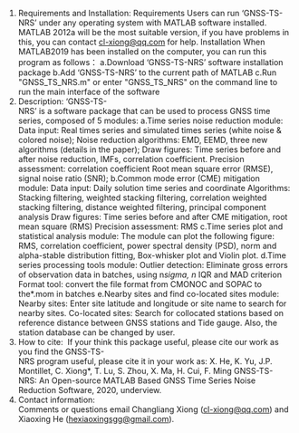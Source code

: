 1. Requirements and Installation:
Requirements
Users can run ‘GNSS-TS-NRS’ under any operating system with MATLAB software installed. MATLAB 2012a will be the most suitable version, if you have problems in this, you can contact cl-xiong@qq.com for help. 
Installation
When MATLAB2019 has been installed on the computer, you can run this program as follows：
a.Download ‘GNSS-TS-NRS’ software installation package
b.Add ‘GNSS-TS-NRS’ to the current path of MATLAB
c.Run "GNSS_TS_NRS.m" or enter "GNSS_TS_NRS" on the command line to run the main interface of the software
2. Description:
‘GNSS-TS-NRS’ is a software package that can be used to process GNSS time series, composed of 5 modules:
a.Time series noise reduction module:
Data input: Real times series and simulated times series (white noise & colored noise);
Noise reduction algorithms: EMD, EEMD, three new algorithms (details in the paper);
Draw figures: Time series before and after noise reduction, IMFs, correlation coefficient.
Precision assessment: correlation coefficient Root mean square error (RMSE), signal noise ratio (SNR);
b.Common mode error (CME) mitigation module:
Data input: Daily solution time series and coordinate
Algorithms: Stacking filtering, weighted stacking filtering, correlation weighted stacking filtering, distance weighted filtering, principal component analysis
Draw figures: Time series before and after CME mitigation, root mean square (RMS)
Precision assessment: RMS
c.Time series plot and statistical analysis module:
The module can plot the following figure: RMS, correlation coefficient, power spectral density (PSD), norm and alpha-stable distribution fitting, Box-whisker plot and Violin plot.
d.Time series processing tools module:
Outlier detection: Eliminate gross errors of observation data in batches, using n*sigma, n* IQR and MAD criterion
Format tool: convert the file format from CMONOC and SOPAC to the*.mom in batches
e.Nearby sites and find co-located sites module:
Nearby sites: Enter site latitude and longitude or site name to search for nearby sites.
Co-located sites: Search for collocated stations based on reference distance between GNSS stations and Tide gauge.
Also, the station database can be changed by user.
3. How to cite: 
 If your think this package useful, please cite our work as you find the GNSS-TS-NRS program useful, please cite it in your work as: X. He, K. Yu, J.P. Montillet, C. Xiong*, T. Lu, S. Zhou, X. Ma, H. Cui, F. Ming GNSS-TS-NRS: An Open-source MATLAB Based GNSS Time Series Noise Reduction Software, 2020, underview.
4. Contact information:
 Comments or questions email Changliang Xiong (cl-xiong@qq.com) and Xiaoxing He (hexiaoxingsgg@gmail.com).

